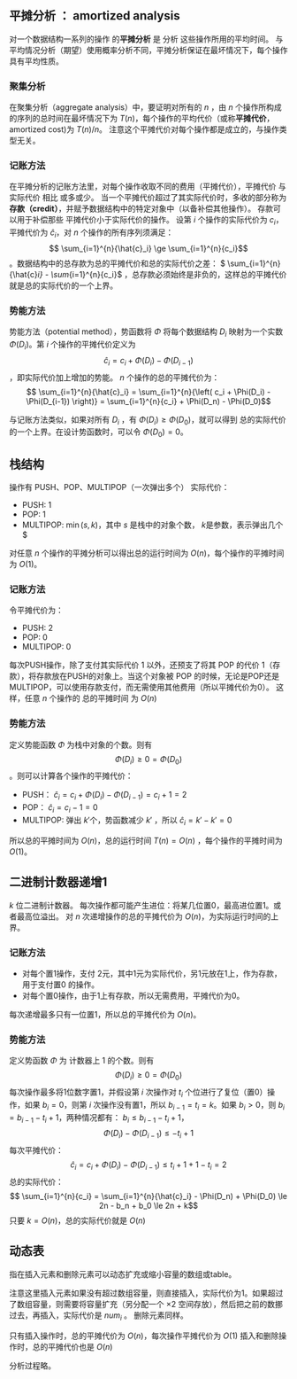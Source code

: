 

## 平摊分析 ： amortized analysis
对一个数据结构一系列的操作 的**平摊分析** 是 分析 这些操作所用的平均时间。
与平均情况分析（期望）使用概率分析不同，平摊分析保证在最坏情况下，每个操作具有平均性质。

### 聚集分析
在聚集分析（aggregate analysis）中，要证明对所有的 $n$ ，由 $n$ 个操作所构成的序列的总时间在最坏情况下为 $T(n)$，每个操作的平均代价（或称**平摊代价**，amortized cost)为 $T(n)/n$。
注意这个平摊代价对每个操作都是成立的，与操作类型无关。

### 记账方法
在平摊分析的记账方法里，对每个操作收取不同的费用（平摊代价），平摊代价 与 实际代价 相比 或多或少。
当一个平摊代价超过了其实际代价时，多收的部分称为 **存款（credit）**，并赋予数据结构中的特定对象中（以备补偿其他操作）。 存款可以用于补偿那些 平摊代价小于实际代价的操作。
设第 $i$ 个操作的实际代价为 $c_i$，平摊代价为 $\hat{c}_i$，对 $n$ 个操作的所有序列须满足：$$ \sum_{i=1}^{n}{\hat{c}_i} \ge  \sum_{i=1}^{n}{c_i}$$。数据结构中的总存款为总的平摊代价和总的实际代价之差： $ \sum_{i=1}^{n}{\hat{c}_i} -  \sum_{i=1}^{n}{c_i}$ ，总存款必须始终是非负的，这样总的平摊代价就是总的实际代价的一个上界。

### 势能方法
势能方法（potential method），势函数将 $\Phi$ 将每个数据结构 $D_i$ 映射为一个实数 $\Phi(D_i)$。第 $i$ 个操作的平摊代价定义为 $$ \hat{c}_i = c_i + \Phi(D_i) - \Phi(D_{i-1}) $$，即实际代价加上增加的势能。
$n$ 个操作的总的平摊代价为：$$  \sum_{i=1}^{n}{\hat{c}_i} = \sum_{i=1}^{n}{\left( c_i + \Phi(D_i) - \Phi(D_{i-1}) \right)} = \sum_{i=1}^{n}{c_i} + \Phi(D_n) - \Phi(D_0)$$

与记账方法类似，如果对所有 $D_i$ ，有 $\Phi(D_i) \ge \Phi(D_0)$，就可以得到 总的实际代价的一个上界。在设计势函数时，可以令 $\Phi(D_0) = 0$。

## 栈结构
操作有 PUSH、POP、MULTIPOP（一次弹出多个）
实际代价：
- PUSH: 1
- POP: 1
- MULTIPOP:  $\min(s, k)$，其中 $s$ 是栈中的对象个数， $k$是参数，表示弹出几个$

对任意 $n$ 个操作的平摊分析可以得出总的运行时间为 $O(n)$，每个操作的平摊时间为 $O(1)$。
### 记账方法
令平摊代价为：
- PUSH: 2
- POP: 0
- MULTIPOP: 0

每次PUSH操作，除了支付其实际代价 1 以外，还预支了将其 POP 的代价 1（存款），将存款放在PUSH的对象上。当这个对象被 POP 的时候，无论是POP还是MULTIPOP，可以使用存款支付，而无需使用其他费用（所以平摊代价为0）。
这样，任意 $n$ 个操作的 总的平摊时间 为 $O(n)$

### 势能方法
定义势能函数 $\Phi$ 为栈中对象的个数。则有 $$ \Phi(D_i) \ge 0 = \Phi(D_0) $$。则可以计算各个操作的平摊代价：
- PUSH： $\hat{c}_i = c_i + \Phi(D_i) - \Phi(D_{i-1}) = c_i + 1 = 2$
- POP： $\hat{c}_i = c_i - 1 = 0$
- MULTIPOP: 弹出 $k'$个，势函数减少 $k'$ ，所以 $\hat{c}_i = k' - k' = 0$

所以总的平摊时间为 $O(n)$，总的运行时间 $T(n) = O(n)$ ，每个操作的平摊时间为 $O(1)$。


## 二进制计数器递增1
$k$ 位二进制计数器。
每次操作都可能产生进位：将某几位置0，最高进位置1。或者最高位溢出。
对 $n$ 次递增操作的总的平摊代价为 $O(n)$，为实际运行时间的上界。

### 记账方法
- 对每个置1操作，支付 2元，其中1元为实际代价，另1元放在1上，作为存款，用于支付置0 的操作。
- 对每个置0操作，由于1上有存款，所以无需费用，平摊代价为0。

每次递增最多只有一位置1，所以总的平摊代价为 $O(n)$。

### 势能方法
定义势函数 $\Phi$ 为 计数器上 1 的个数。则有 $$ \Phi(D_i) \ge 0 = \Phi(D_0)$$ 每次操作最多将1位数字置1，并假设第 $i$ 次操作对 $t_i$ 个位进行了复位（置0）操作，如果 $b_i = 0$，则第 $i$ 次操作没有置1，所以 $b_{i-1} = t_i = k$。如果 $b_i > 0$，则 $b_i = b_{i-1} - t_i + 1$，两种情况都有： $b_i \le b_{i-1} - t_i + 1$， $$ \Phi(D_i) - \Phi(D_{i-1}) \le - t_i + 1 $$ 每次平摊代价：
$$ \hat{c}_i = c_i + \Phi(D_i) - \Phi(D_{i-1}) \le t_i + 1 + 1 - t_i = 2 $$
总的实际代价：
$$  \sum_{i=1}^{n}{c_i} = \sum_{i=1}^{n}{\hat{c}_i}  - \Phi(D_n) + \Phi(D_0) \le 2n - b_n + b_0 \le 2n + k$$
只要 $k = O(n)$，总的实际代价就是 $O(n)$


## 动态表
指在插入元素和删除元素可以动态扩充或缩小容量的数组或table。

注意这里插入元素如果没有超过数组容量，则直接插入，实际代价为1。如果超过了数组容量，则需要将容量扩充（另分配一个 $\times 2$ 空间存放），然后把之前的数挪过去，再插入，实际代价是 $num_i$ 。
删除元素同样。

只有插入操作时，总的平摊代价为 $O(n)$，每次操作平摊代价为 $O(1)$
插入和删除操作时，总的平摊代价也是 $O(n)$

分析过程略。
